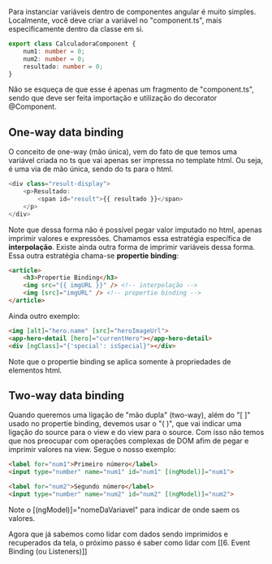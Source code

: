 Para instanciar variáveis dentro de componentes angular é muito simples. Localmente, você deve criar a variável no "component.ts", mais especificamente dentro da classe em si.

```ts
export class CalculadoraComponent {
	num1: number = 0;
	num2: number = 0;
	resultado: number = 0;  
}
```

Não se esqueça de que esse é apenas um fragmento de "component.ts", sendo que deve ser feita importação e utilização do decorator @Component.

## One-way data binding

O conceito de one-way (mão única), vem do fato de que temos uma variável criada no ts que vai apenas ser impressa no template html. Ou seja, é uma via de mão única, sendo do ts para o html.

```ts
<div class="result-display">
	<p>Resultado:
		<span id="result">{{ resultado }}</span>
	</p>
</div>
```

Note que dessa forma não é possível pegar valor imputado no html, apenas imprimir valores e expressões. Chamamos essa estratégia específica de **interpolação**.
Existe ainda outra forma de imprimir variáveis dessa forma. Essa outra estratégia chama-se **propertie binding**:

```html
<article>
	<h3>Propertie Binding</h3>
	<img src="{{ imgURL }}" /> <!-- interpolação -->
	<img [src]="imgURL" /> <!-- propertie binding -->
</article>
```

Ainda outro exemplo:

```html
<img [alt]="hero.name" [src]="heroImageUrl">
<app-hero-detail [hero]="currentHero"></app-hero-detail>
<div [ngClass]="{'special': isSpecial}"></div>
```

Note que o propertie binding se aplica somente à propriedades de elementos html.

## Two-way data binding

Quando queremos uma ligação de "mão dupla" (two-way), além do "[ ]"  usado no propertie binding, devemos usar o "( )", que vai indicar uma ligação do source para o view e do view para o source. Com isso não temos que nos preocupar com operações complexas de DOM afim de pegar e imprimir valores na view. Segue o nosso exemplo:

```html
<label for="num1">Primeiro número</label>
<input type="number" name="num1" id="num1" [(ngModel)]="num1">

<label for="num2">Segundo número</label>
<input type="number" name="num2" id="num2" [(ngModel)]="num2">
```

Note o [(ngModel)]="nomeDaVariavel" para indicar de onde saem os valores.

Agora que já sabemos como lidar com dados sendo imprimidos e recuperados da tela, o próximo passo é saber como lidar com [[6. Event Binding (ou Listeners)]]
